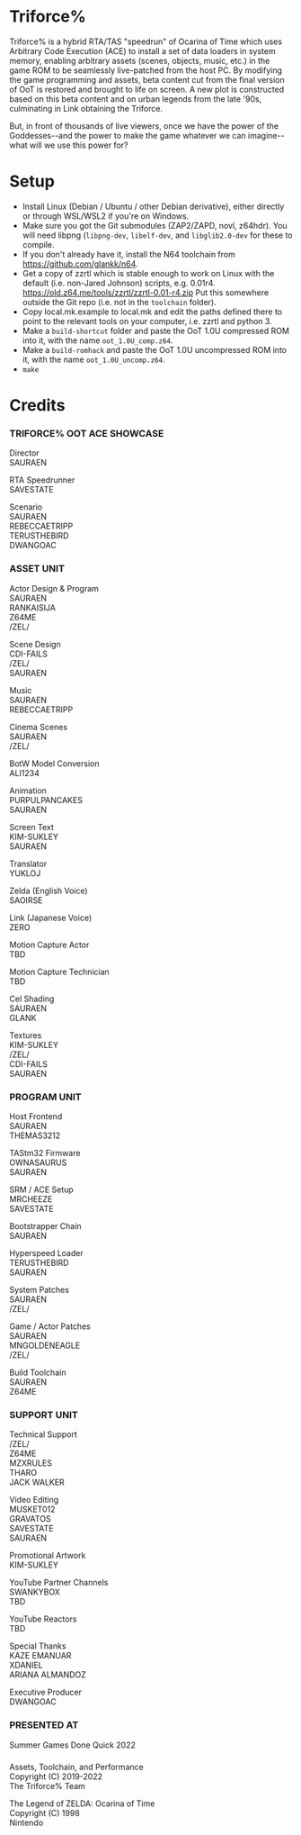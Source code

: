 # Triforce%

Triforce% is a hybrid RTA/TAS "speedrun" of Ocarina of Time which uses Arbitrary
Code Execution (ACE) to install a set of data loaders in system memory, enabling
arbitrary assets (scenes, objects, music, etc.) in the game ROM to be seamlessly
live-patched from the host PC. By modifying the game programming and assets,
beta content cut from the final version of OoT is restored and brought to life
on screen. A new plot is constructed based on this beta content and on urban
legends from the late '90s, culminating in Link obtaining the Triforce.

But, in front of thousands of live viewers, once we have the power of the
Goddesses--and the power to make the game whatever we can imagine--what will we
use this power for?


# Setup

- Install Linux (Debian / Ubuntu / other Debian derivative), either directly or through WSL/WSL2 if you're on Windows.
- Make sure you got the Git submodules (ZAP2/ZAPD, novl, z64hdr). You will need libpng (`libpng-dev`, `libelf-dev`, and `libglib2.0-dev` for these to compile.
- If you don't already have it, install the N64 toolchain from https://github.com/glankk/n64.
- Get a copy of zzrtl which is stable enough to work on Linux with the default (i.e. non-Jared Johnson) scripts, e.g. 0.01r4. https://old.z64.me/tools/zzrtl/zzrtl-0.01-r4.zip Put this somewhere outside the Git repo (i.e. not in the `toolchain` folder).
- Copy local.mk.example to local.mk and edit the paths defined there to point to the relevant tools on your computer, i.e. zzrtl and python 3.
- Make a `build-shortcut` folder and paste the OoT 1.0U compressed ROM into it, with the name `oot_1.0U_comp.z64`.
- Make a `build-romhack` and paste the OoT 1.0U uncompressed ROM into it, with the name `oot_1.0U_uncomp.z64`.
- `make`


# Credits

### TRIFORCE% OOT ACE SHOWCASE

Director \
SAURAEN

RTA Speedrunner \
SAVESTATE

Scenario \
SAURAEN \
REBECCAETRIPP \
TERUSTHEBIRD \
DWANGOAC

### ASSET UNIT

Actor Design & Program \
SAURAEN \
RANKAISIJA \
Z64ME \
\/ZEL\/

Scene Design \
CDI-FAILS \
\/ZEL\/ \
SAURAEN

Music \
SAURAEN \
REBECCAETRIPP

Cinema Scenes \
SAURAEN \
\/ZEL\/

BotW Model Conversion \
ALI1234

Animation \
PURPULPANCAKES \
SAURAEN

Screen Text \
KIM-SUKLEY \
SAURAEN

Translator \
YUKLOJ

Zelda (English Voice) \
SAOIRSE

Link (Japanese Voice) \
ZERO

Motion Capture Actor \
TBD

Motion Capture Technician \
TBD

Cel Shading \
SAURAEN \
GLANK

Textures \
KIM-SUKLEY \
\/ZEL\/ \
CDI-FAILS \
SAURAEN

### PROGRAM UNIT

Host Frontend \
SAURAEN \
THEMAS3212

TAStm32 Firmware \
OWNASAURUS \
SAURAEN

SRM / ACE Setup \
MRCHEEZE \
SAVESTATE

Bootstrapper Chain \
SAURAEN

Hyperspeed Loader \
TERUSTHEBIRD \
SAURAEN

System Patches \
SAURAEN \
\/ZEL\/

Game / Actor Patches \
SAURAEN \
MNGOLDENEAGLE \
\/ZEL\/

Build Toolchain \
SAURAEN \
Z64ME

### SUPPORT UNIT

Technical Support \
\/ZEL\/ \
Z64ME \
MZXRULES \
THARO \
JACK WALKER

Video Editing \
MUSKET012 \
GRAVATOS \
SAVESTATE \
SAURAEN

Promotional Artwork \
KIM-SUKLEY

YouTube Partner Channels \
SWANKYBOX \
TBD

YouTube Reactors \
TBD

Special Thanks \
KAZE EMANUAR \
XDANIEL \
ARIANA ALMANDOZ

Executive Producer \
DWANGOAC

### PRESENTED AT

Summer Games Done Quick 2022

### 

Assets, Toolchain, and Performance \
Copyright (C) 2019-2022 \
The Triforce% Team

The Legend of ZELDA: Ocarina of Time \
Copyright (C) 1998 \
Nintendo
